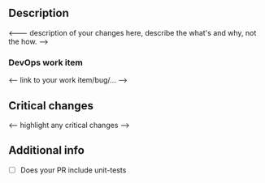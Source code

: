 ## Description
<--- description of your changes here, describe the what's and why, not the how. -->


### DevOps work item
<-- link to your work item/bug/... -->

## Critical changes
<-- highlight any critical changes -->


## Additional info
- [ ] Does your PR include unit-tests
